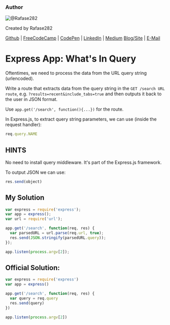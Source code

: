 ### Author

![@Rafase282](https://avatars0.githubusercontent.com/Rafase282?&s=128)

Created by Rafase282

[Github](https://github.com/Rafase282) | [FreeCodeCamp](http://www.freecodecamp.com/rafase282) | [CodePen](http://codepen.io/Rafase282/) | [LinkedIn](https://www.linkedin.com/in/rafase282) | [Medium](https://medium.com/@Rafase282) [Blog/Site](https://rafase282.wordpress.com/) | [E-Mail](mailto:rafase282@gmail.com)

# Express App: What's In Query

Oftentimes, we need to process the data from the URL query string (urlencoded).

Write a route that extracts data from the query string in the `GET /search URL route`, e.g. `?results=recent&include_tabs=true` and then outputs it back to the user in JSON format.

Use `app.get('/search', function(){...})` for the route.

In Express.js, to extract query string parameters, we can use (inside the request handler):

```javascript
req.query.NAME
```

## HINTS

No need to install query middleware. It's part of the Express.js framework.

To output JSON we can use:

```javascript
res.send(object)
```

## My Solution

```javascript
var express = require('express');
var app = express();
var url = require('url');

app.get('/search', function(req, res) {
  var parsedURL = url.parse(req.url, true);
  res.send(JSON.stringify(parsedURL.query));
});

app.listen(process.argv[2]);
```

## Official Solution:

```javascript
var express = require('express')
var app = express()

app.get('/search', function(req, res) {
  var query = req.query
  res.send(query)
})

app.listen(process.argv[2])
```
